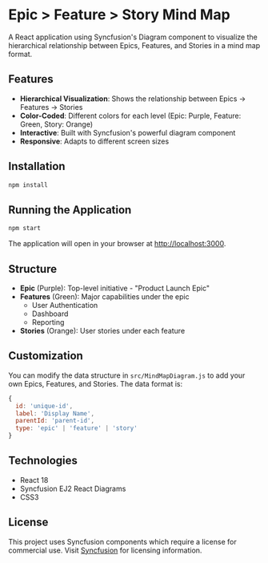 # Epic > Feature > Story Mind Map

A React application using Syncfusion's Diagram component to visualize the hierarchical relationship between Epics, Features, and Stories in a mind map format.

## Features

- **Hierarchical Visualization**: Shows the relationship between Epics → Features → Stories
- **Color-Coded**: Different colors for each level (Epic: Purple, Feature: Green, Story: Orange)
- **Interactive**: Built with Syncfusion's powerful diagram component
- **Responsive**: Adapts to different screen sizes

## Installation

```bash
npm install
```

## Running the Application

```bash
npm start
```

The application will open in your browser at [http://localhost:3000](http://localhost:3000).

## Structure

- **Epic** (Purple): Top-level initiative - "Product Launch Epic"
- **Features** (Green): Major capabilities under the epic
  - User Authentication
  - Dashboard
  - Reporting
- **Stories** (Orange): User stories under each feature

## Customization

You can modify the data structure in `src/MindMapDiagram.js` to add your own Epics, Features, and Stories. The data format is:

```javascript
{ 
  id: 'unique-id', 
  label: 'Display Name', 
  parentId: 'parent-id', 
  type: 'epic' | 'feature' | 'story' 
}
```

## Technologies

- React 18
- Syncfusion EJ2 React Diagrams
- CSS3

## License

This project uses Syncfusion components which require a license for commercial use. Visit [Syncfusion](https://www.syncfusion.com/) for licensing information.

